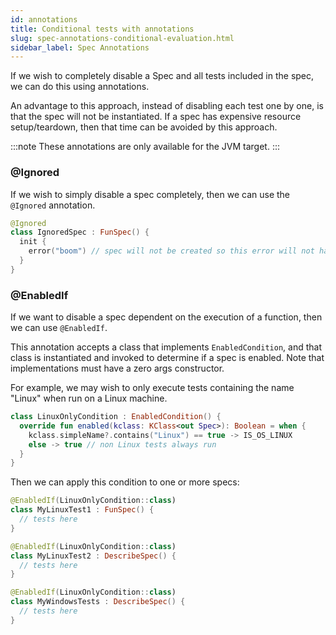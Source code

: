 ```yaml
---
id: annotations
title: Conditional tests with annotations
slug: spec-annotations-conditional-evaluation.html
sidebar_label: Spec Annotations
---
```



If we wish to completely disable a Spec and all tests included in the spec, we can do this using annotations.

An advantage to this approach, instead of disabling each test one by one, is that the spec will not be instantiated.
If a spec has expensive resource setup/teardown, then that time can be avoided by this approach.


:::note
These annotations are only available for the JVM target.
:::


### @Ignored

If we wish to simply disable a spec completely, then we can use the `@Ignored` annotation.

```kotlin
@Ignored
class IgnoredSpec : FunSpec() {
  init {
    error("boom") // spec will not be created so this error will not happen
  }
}
```

### @EnabledIf

If we want to disable a spec dependent on the execution of a function, then we can use `@EnabledIf`.

This annotation accepts a class that implements `EnabledCondition`, and that class is instantiated and invoked
to determine if a spec is enabled. Note that implementations must have a zero args constructor.

For example, we may wish to only execute tests containing the name "Linux" when run on a Linux machine.

```kotlin
class LinuxOnlyCondition : EnabledCondition() {
  override fun enabled(kclass: KClass<out Spec>): Boolean = when {
    kclass.simpleName?.contains("Linux") == true -> IS_OS_LINUX
    else -> true // non Linux tests always run
  }
}
```

Then we can apply this condition to one or more specs:

```kotlin
@EnabledIf(LinuxOnlyCondition::class)
class MyLinuxTest1 : FunSpec() {
  // tests here
}

@EnabledIf(LinuxOnlyCondition::class)
class MyLinuxTest2 : DescribeSpec() {
  // tests here
}

@EnabledIf(LinuxOnlyCondition::class)
class MyWindowsTests : DescribeSpec() {
  // tests here
}
```
